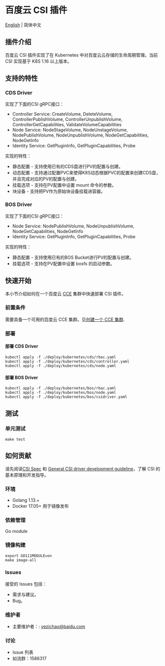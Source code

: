 # 百度云 CSI 插件

[English](./README.md) | 简体中文

## 插件介绍

百度云 CSI 插件实现了在 Kubernetes 中对百度云云存储的生命周期管理。当前 CSI 实现基于 K8S 1.16 以上版本。

## 支持的特性

### CDS Driver

实现了下面的CSI gRPC接口：

* Controller Service: CreateVolume, DeleteVolume, ControllerPublishVolume, ControllerUnpublishVolume, ControllerGetCapabilities, ValidateVolumeCapabilities
* Node Service: NodeStageVolume, NodeUnstageVolume, NodePublishVolume, NodeUnpublishVolume, NodeGetCapabilities, NodeGetInfo
* Identity Service: GetPluginInfo, GetPluginCapabilities, Probe

实现的特性：

* 静态配置 - 支持使用已有的CDS盘进行PV的配置与创建。
* 动态配置 - 支持通过配置PVC来使得K8S动态根据PVC的配置来创建CDS盘，并且完成对应的PV的配置与创建。
* 挂载选项 - 支持在PV配置中设置 mount 命令的参数。
* 块设备 - 支持把PV作为原始块设备挂载进容器。

### BOS Driver

实现了下面的CSI gRPC接口：

* Node Service: NodePublishVolume, NodeUnpublishVolume, NodeGetCapabilities, NodeGetInfo
* Identity Service: GetPluginInfo, GetPluginCapabilities, Probe

实现的特性：

* 静态配置 - 支持使用已有的BOS Bucket进行PV的配置与创建。
* 挂载选项 - 支持在PV配置中设置 bosfs 的启动参数。

## 快速开始

本小节介绍如何在一个百度云 [CCE](https://cloud.baidu.com/product/cce.html) 集群中快速部署 CSI 插件。

### 前置条件

需要具备一个可用的百度云 CCE 集群。见[创建一个 CCE 集群](https://cloud.baidu.com/doc/CCE/s/zjxpoqohb).

### 部署

#### 部署 CDS Driver

```
kubectl apply -f ./deploy/kubernetes/cds/rbac.yaml
kubectl apply -f ./deploy/kubernetes/cds/controller.yaml
kubectl apply -f ./deploy/kubernetes/cds/node.yaml
```

#### 部署 BOS Driver

```
kubectl apply -f ./deploy/kubernetes/bos/rbac.yaml
kubectl apply -f ./deploy/kubernetes/bos/node.yaml
kubectl apply -f ./deploy/kubernetes/bos/csidriver.yaml
```

## 测试

### 单元测试

```
make test
```

## 如何贡献

请先阅读[CSI Spec](https://github.com/container-storage-interface/spec/blob/master/spec.md) 和 [General CSI driver development guideline](https://kubernetes-csi.github.io/docs/developing.html)，了解 CSI 的基本原理和开发指导。 

### 环境

* Golang 1.13.+
* Docker 17.05+ 用于镜像发布

### 依赖管理

Go module

### 镜像构建

```
export GO111MODULE=on
make image-all
```

### Issues

接受的 Issues 包括：

* 需求与建议。
* Bug。

### 维护者

* 主要维护者：: yezichao@baidu.com

### 讨论

* Issue 列表
* 如流群：1586317

